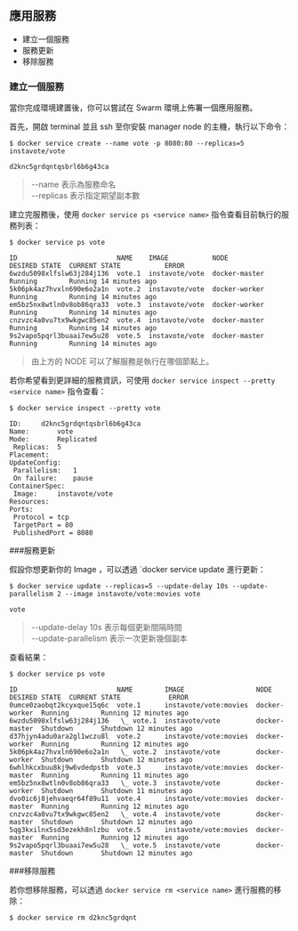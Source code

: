## 應用服務

* 建立一個服務
* 服務更新
* 移除服務

### 建立一個服務

當你完成環境建置後，你可以嘗試在 Swarm 環境上佈署一個應用服務。

首先，開啟 terminal 並且 ssh 至你安裝 manager node 的主機，執行以下命令：

```
$ docker service create --name vote -p 8080:80 --replicas=5 instavote/vote

d2knc5grdqntqsbrl6b6g43ca
```

> --name 表示為服務命名 <br>
> --replicas 表示指定期望副本數

建立完服務後，使用 `docker service ps <service name>` 指令查看目前執行的服務列表：

```
$ docker service ps vote

ID                         NAME    IMAGE           NODE           DESIRED STATE  CURRENT STATE           ERROR
6wzdu5098xlfslw63j284j136  vote.1  instavote/vote  docker-master  Running        Running 14 minutes ago
5k06pk4az7hvxln690e6o2a1n  vote.2  instavote/vote  docker-worker  Running        Running 14 minutes ago
em5bz5nx8wtln0v8ob86qra33  vote.3  instavote/vote  docker-worker  Running        Running 14 minutes ago
cnzvzc4a0vu7tx9wkgwc85en2  vote.4  instavote/vote  docker-master  Running        Running 14 minutes ago
9s2vapo5pqrl3buaai7ew5u28  vote.5  instavote/vote  docker-master  Running        Running 14 minutes ago
```

> 由上方的 NODE 可以了解服務是執行在哪個節點上。

若你希望看到更詳細的服務資訊，可使用 `docker service inspect --pretty <service name>` 指令查看：

```
$ docker service inspect --pretty vote

ID:		d2knc5grdqntqsbrl6b6g43ca
Name:		vote
Mode:		Replicated
 Replicas:	5
Placement:
UpdateConfig:
 Parallelism:	1
 On failure:	pause
ContainerSpec:
 Image:		instavote/vote
Resources:
Ports:
 Protocol = tcp
 TargetPort = 80
 PublishedPort = 8080
```

###服務更新

假設你想更新你的 Image ，可以透過 `docker service update <service name> 進行更新：

```
$ docker service update --replicas=5 --update-delay 10s --update-parallelism 2 --image instavote/vote:movies vote

vote
```

> --update-delay 10s 表示每個更新間隔時間 <br>
> --update-parallelism 表示一次更新幾個副本

查看結果：

```
$ docker service ps vote

ID                         NAME        IMAGE                  NODE           DESIRED STATE  CURRENT STATE            ERROR
0umce0zaobqt2kcyxque15q6c  vote.1      instavote/vote:movies  docker-worker  Running        Running 12 minutes ago
6wzdu5098xlfslw63j284j136   \_ vote.1  instavote/vote         docker-master  Shutdown       Shutdown 12 minutes ago
d37hjyn4adu0ara2gl1wczu8l  vote.2      instavote/vote:movies  docker-worker  Running        Running 12 minutes ago
5k06pk4az7hvxln690e6o2a1n   \_ vote.2  instavote/vote         docker-worker  Shutdown       Shutdown 12 minutes ago
6whlhkcxbuu8kj9w6vdedpstb  vote.3      instavote/vote:movies  docker-master  Running        Running 11 minutes ago
em5bz5nx8wtln0v8ob86qra33   \_ vote.3  instavote/vote         docker-worker  Shutdown       Shutdown 11 minutes ago
dvo0ic6j8jehvaeqr64f89u11  vote.4      instavote/vote:movies  docker-master  Running        Running 12 minutes ago
cnzvzc4a0vu7tx9wkgwc85en2   \_ vote.4  instavote/vote         docker-master  Shutdown       Shutdown 12 minutes ago
5qg3kxilnx5sd3ezekh8nlzbu  vote.5      instavote/vote:movies  docker-master  Running        Running 12 minutes ago
9s2vapo5pqrl3buaai7ew5u28   \_ vote.5  instavote/vote         docker-master  Shutdown       Shutdown 12 minutes ago
```

###移除服務

若你想移除服務，可以透過 `docker service rm <service name>` 進行服務的移除：

```
$ docker service rm d2knc5grdqnt
```



